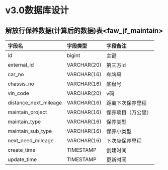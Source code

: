 # v3.0数据库设计

## 解放行保养数据(计算后的数据)表<faw_jf_maintain>

| 字段名                 | 字段类型     | 字段备注           |
| :-------------------- | :---------- | :---------------- |
| id                    | bigint      | 主键               |
| external_id           | VARCHAR(20) | 第三方id           |
| car_no                | VARCHAR(16) | 车牌号             |
| chassis_no            | VARCHAR(16) | 底盘号             |
| vin_code              | VARCHAR(20) | v码                |
| distance_next_mileage | VARCHAR(16) | 距离下次保养里程   |
| maintain_project      | VARCHAR(16) | 保养项目（万公里） |
| maintain_type         | VARCHAR(16) | 保养类型           |
| maintain_sub_type     | VARCHAR(16) | 保养小类型         |
| next_need_mileage     | VARCHAR(16) | 下次应保养里程     |
| create_time           | TIMESTAMP   | 创建时间           |
| update_time           | TIMESTAMP   | 更新时间           |